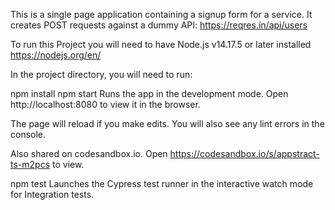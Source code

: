 This is a single page application containing a signup form for a service. It creates POST requests against a dummy API: https://reqres.in/api/users

To run this Project you will need to have Node.js v14.17.5 or later installed https://nodejs.org/en/

In the project directory, you will need to run:

npm install npm start Runs the app in the development mode. Open http://localhost:8080 to view it in the browser.

The page will reload if you make edits. You will also see any lint errors in the console.

Also shared on codesandbox.io. Open https://codesandbox.io/s/appstract-ts-m2pcs to view.

npm test Launches the Cypress test runner in the interactive watch mode for Integration tests.
